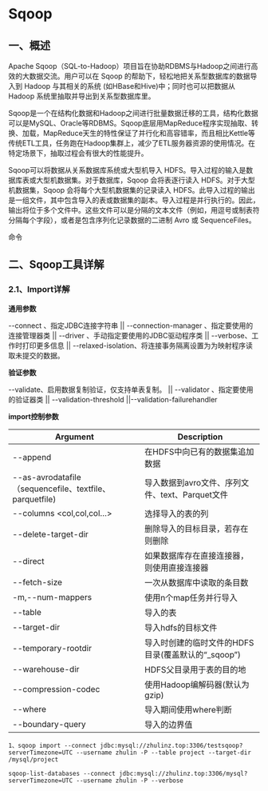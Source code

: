 # Sqoop

## 一、概述

Apache Sqoop（SQL-to-Hadoop）项目旨在协助RDBMS与Hadoop之间进行高效的大数据交流。用户可以在 Sqoop 的帮助下，轻松地把关系型数据库的数据导入到 Hadoop 与其相关的系统 (如HBase和Hive)中；同时也可以把数据从 Hadoop 系统里抽取并导出到关系型数据库里。

Sqoop是一个在结构化数据和Hadoop之间进行批量数据迁移的工具，结构化数据可以是MySQL、Oracle等RDBMS。Sqoop底层用MapReduce程序实现抽取、转换、加载，MapReduce天生的特性保证了并行化和高容错率，而且相比Kettle等传统ETL工具，任务跑在Hadoop集群上，减少了ETL服务器资源的使用情况。在特定场景下，抽取过程会有很大的性能提升。

Sqoop可以将数据从关系数据库系统或大型机导入 HDFS。导入过程的输入是数据库表或大型机数据集。对于数据库，Sqoop 会将表逐行读入 HDFS。对于大型机数据集，Sqoop 会将每个大型机数据集的记录读入 HDFS。此导入过程的输出是一组文件，其中包含导入的表或数据集的副本。导入过程是并行执行的。因此，输出将位于多个文件中。这些文件可以是分隔的文本文件（例如，用逗号或制表符分隔每个字段），或者是包含序列化记录数据的二进制 Avro 或 SequenceFiles。

命令

## 二、Sqoop工具详解

### 2.1、Import详解

**通用参数**

--connect <jdbc-uri>、指定JDBC连接字符串 || --connection-manager <class-name>、指定要使用的连接管理器类 || --driver <class-name>、手动指定要使用的JDBC驱动程序类 || --verbose、工作时打印更多信息 || --relaxed-isolation、将连接事务隔离设置为为映射程序读取未提交的数据。

**验证参数**

--validate、启用数据复制验证，仅支持单表复制。 || --validator <class-name>、指定要使用的验证器类 || --validation-threshold <class-name> ||--validation-failurehandler <class-name>

**import控制参数**

| Argument                                                | Description                                        |
| ------------------------------------------------------- | -------------------------------------------------- |
| --append                                                | 在HDFS中向已有的数据集追加数据                     |
| --as-avrodatafile（sequencefile、textfile、parquetfile) | 导入数据到avro文件、序列文件、text、Parquet文件    |
| --columns <col,col,col…>                                | 选择导入的表的列                                   |
| --delete-target-dir                                     | 删除导入的目标目录，若存在则删除                   |
| --direct                                                | 如果数据库存在直接连接器，则使用直接连接器         |
| --fetch-size <n>                                        | 一次从数据库中读取的条目数                         |
| -m,--num-mappers <n>                                    | 使用n个map任务并行导入                             |
| --table <table-name>                                    | 导入的表                                           |
| --target-dir <dir>                                      | 导入hdfs的目标文件                                 |
| --temporary-rootdir <dir>                               | 导入时创建的临时文件的HDFS目录(覆盖默认的“_sqoop”) |
| --warehouse-dir <dir>                                   | HDFS父目录用于表的目的地                           |
| --compression-codec <c>                                 | 使用Hadoop编解码器(默认为gzip)                     |
| --where <where clause>                                  | 导入期间使用where判断                              |
| --boundary-query                                        | 导入的边界值                                       |

```shell
1、sqoop import --connect jdbc:mysql://zhulinz.top:3306/testsqoop?serverTimezone=UTC --username zhulin -P --table project --target-dir /mysql/project
```



```shell
sqoop-list-databases --connect jdbc:mysql://zhulinz.top:3306/mysql?serverTimezone=UTC --username zhulin -P --verbose
```

